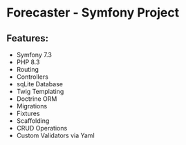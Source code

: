 # Forecaster - Symfony Project

## Features:

- Symfony 7.3
- PHP 8.3
- Routing
- Controllers
- sqLite Database
- Twig Templating
- Doctrine ORM
- Migrations
- Fixtures
- Scaffolding
- CRUD Operations
- Custom Validators via Yaml
